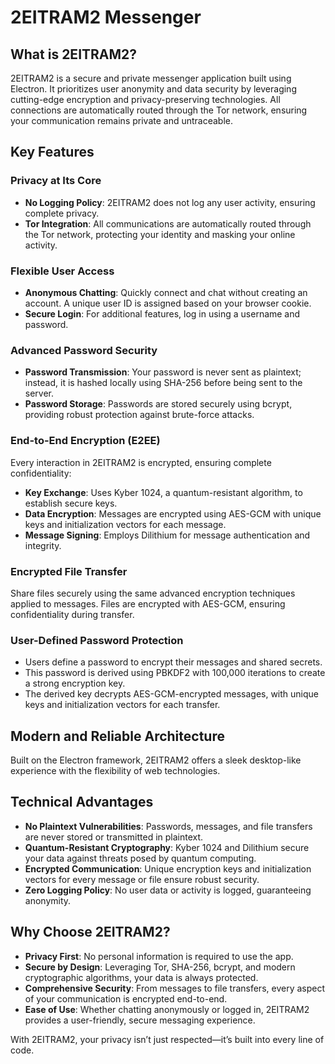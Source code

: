# 2EITRAM2 Messenger

## What is 2EITRAM2?

2EITRAM2 is a secure and private messenger application built using Electron. It prioritizes user anonymity and data security by leveraging cutting-edge encryption and privacy-preserving technologies. All connections are automatically routed through the Tor network, ensuring your communication remains private and untraceable.

## Key Features

### Privacy at Its Core
- **No Logging Policy**: 2EITRAM2 does not log any user activity, ensuring complete privacy.
- **Tor Integration**: All communications are automatically routed through the Tor network, protecting your identity and masking your online activity.

### Flexible User Access
- **Anonymous Chatting**: Quickly connect and chat without creating an account. A unique user ID is assigned based on your browser cookie.
- **Secure Login**: For additional features, log in using a username and password.

### Advanced Password Security
- **Password Transmission**: Your password is never sent as plaintext; instead, it is hashed locally using SHA-256 before being sent to the server.
- **Password Storage**: Passwords are stored securely using bcrypt, providing robust protection against brute-force attacks.

### End-to-End Encryption (E2EE)
Every interaction in 2EITRAM2 is encrypted, ensuring complete confidentiality:
- **Key Exchange**: Uses Kyber 1024, a quantum-resistant algorithm, to establish secure keys.
- **Data Encryption**: Messages are encrypted using AES-GCM with unique keys and initialization vectors for each message.
- **Message Signing**: Employs Dilithium for message authentication and integrity.

### Encrypted File Transfer
Share files securely using the same advanced encryption techniques applied to messages. Files are encrypted with AES-GCM, ensuring confidentiality during transfer.

### User-Defined Password Protection
- Users define a password to encrypt their messages and shared secrets.
- This password is derived using PBKDF2 with 100,000 iterations to create a strong encryption key.
- The derived key decrypts AES-GCM-encrypted messages, with unique keys and initialization vectors for each transfer.

## Modern and Reliable Architecture
Built on the Electron framework, 2EITRAM2 offers a sleek desktop-like experience with the flexibility of web technologies.

## Technical Advantages
- **No Plaintext Vulnerabilities**: Passwords, messages, and file transfers are never stored or transmitted in plaintext.
- **Quantum-Resistant Cryptography**: Kyber 1024 and Dilithium secure your data against threats posed by quantum computing.
- **Encrypted Communication**: Unique encryption keys and initialization vectors for every message or file ensure robust security.
- **Zero Logging Policy**: No user data or activity is logged, guaranteeing anonymity.

## Why Choose 2EITRAM2?

- **Privacy First**: No personal information is required to use the app.
- **Secure by Design**: Leveraging Tor, SHA-256, bcrypt, and modern cryptographic algorithms, your data is always protected.
- **Comprehensive Security**: From messages to file transfers, every aspect of your communication is encrypted end-to-end.
- **Ease of Use**: Whether chatting anonymously or logged in, 2EITRAM2 provides a user-friendly, secure messaging experience.

With 2EITRAM2, your privacy isn’t just respected—it’s built into every line of code.
